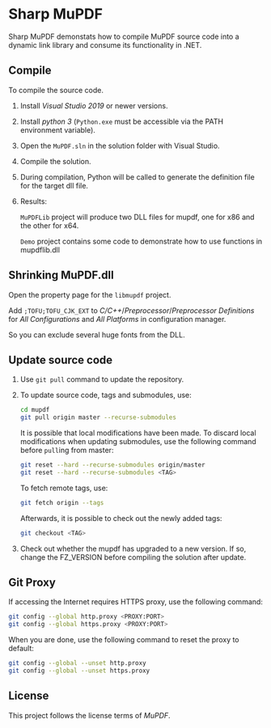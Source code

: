# Sharp MuPDF

Sharp MuPDF demonstats how to compile MuPDF source code into a dynamic link library and consume its functionality in .NET.

## Compile

To compile the source code.

1. Install _Visual Studio 2019_ or newer versions.

2. Install _python 3_ (`Python.exe` must be accessible via the PATH environment variable).

3. Open the `MuPDF.sln` in the solution folder with Visual Studio.

4. Compile the solution.

5. During compilation, Python will be called to generate the definition file for the target dll file.

6. Results:

   `MuPDFLib` project will produce two DLL files for mupdf, one for x86 and the other for x64.

   `Demo` project contains some code to demonstrate how to use functions in mupdflib.dll

## Shrinking MuPDF.dll

Open the property page for the `libmupdf` project.

Add `;TOFU;TOFU_CJK_EXT` to _C/C++_/_Preprocessor_/_Preprocessor Definitions_ for _All Configurations_ and _All Platforms_ in configuration manager.

So you can exclude several huge fonts from the DLL.

## Update source code

1. Use `git pull` command to update the repository.

2. To update source code, tags and submodules, use:

   ``` bash
   cd mupdf
   git pull origin master --recurse-submodules
   ```

   It is possible that local modifications have been made. To discard local modifications when updating submodules, use the following command before `pull`ing from master:

   ``` bash
   git reset --hard --recurse-submodules origin/master
   git reset --hard --recurse-submodules <TAG>
   ```

   To fetch remote tags, use:

   ``` bash
   git fetch origin --tags
   ```

   Afterwards, it is possible to check out the newly added tags:
   ``` bash
   git checkout <TAG>
   ```

3. Check out whether the mupdf has upgraded to a new version. If so, change the FZ_VERSION before compiling the solution after update.

## Git Proxy
If accessing the Internet requires HTTPS proxy, use the following command:

``` bash
git config --global http.proxy <PROXY:PORT>
git config --global https.proxy <PROXY:PORT>
```

When you are done, use the following command to reset the proxy to default:

``` bash
git config --global --unset http.proxy
git config --global --unset https.proxy
```

## License

This project follows the license terms of *MuPDF*.